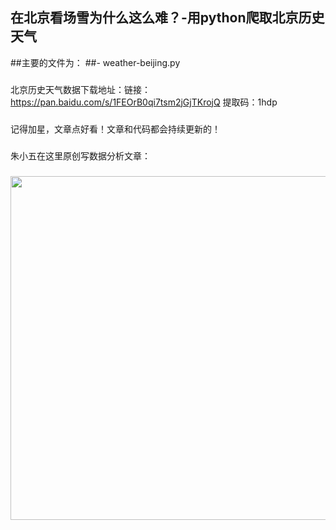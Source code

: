 ## 在北京看场雪为什么这么难？-用python爬取北京历史天气

##主要的文件为：
##- weather-beijing.py

###
北京历史天气数据下载地址：链接：https://pan.baidu.com/s/1FEOrB0qi7tsm2jGjTKrojQ 提取码：1hdp 

### 
记得加星，文章点好看！文章和代码都会持续更新的！

### 
朱小五在这里原创写数据分析文章：

### 
<img src="https://github.com/zpw1995/aotodata/blob/master/picture/wanshuju2.jpg" width="550" />